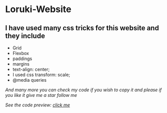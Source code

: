 # Loruki-Website

## I have used many css tricks for this website and they include

* Grid
* Flexbox
* paddings
* margins
* text-align: center;
* I used css transform: scale;
* @media queries

*And many more you can check my code if you wish to copy it and please if you like it give me a star follow me*


*See the code preview: [click me](https://marvcoolguy.github.io/Cake-Boss/index.html)*

